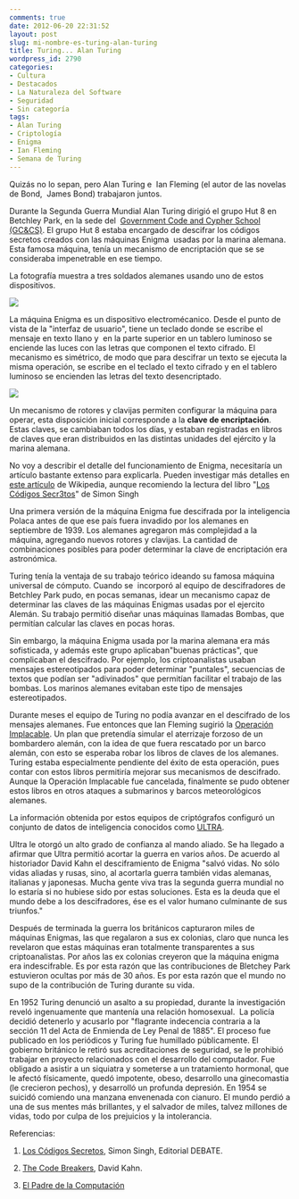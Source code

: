 ```yaml
---
comments: true
date: 2012-06-20 22:31:52
layout: post
slug: mi-nombre-es-turing-alan-turing
title: Turing... Alan Turing
wordpress_id: 2790
categories:
- Cultura
- Destacados
- La Naturaleza del Software
- Seguridad
- Sin categoría
tags:
- Alan Turing
- Criptología
- Enigma
- Ian Fleming
- Semana de Turing
---
```


Quizás no lo sepan, pero Alan Turing e  Ian Fleming (el autor de las novelas de Bond,  James Bond) trabajaron juntos.

Durante la Segunda Guerra Mundial Alan Turing dirigió el grupo Hut 8 en Betchley Park, en la sede del  [Government Code and Cypher School (GC&CS)](http://en.wikipedia.org/wiki/Government_Communications_Headquarters#Government_Code_and_Cypher_School_.28GCCS.29). El grupo Hut 8 estaba encargado de descifrar los códigos secretos creados con las máquinas Enigma  usadas por la marina alemana. Esta famosa máquina, tenía un mecanismo de encriptación que se se consideraba impenetrable en ese tiempo.

La fotografía muestra a tres soldados alemanes usando uno de estos dispositivos.



[![](http://www.lnds.net/blog/wp-content/uploads/2012/06/German_Enigma_machine.jpg)](http://www.lnds.net/blog/wp-content/uploads/2012/06/German_Enigma_machine.jpg)

La máquina Enigma es un dispositivo electromécanico. Desde el punto de vista de la "interfaz de usuario", tiene un teclado donde se escribe el mensaje en texto llano y  en la parte superior en un tablero luminoso se enciende las luces con las letras que componen el texto cifrado. El mecanismo es simétrico, de modo que para descifrar un texto se ejecuta la misma operación, se escribe en el teclado el texto cifrado y en el tablero luminoso se encienden las letras del texto desencriptado.

[![](http://www.lnds.net/blog/wp-content/uploads/2012/06/DetalleMaquinaEnigma.jpg)](http://www.lnds.net/blog/wp-content/uploads/2012/06/DetalleMaquinaEnigma.jpg)

Un mecanismo de rotores y clavijas permiten configurar la máquina para operar, esta disposición inicial corresponde a la **clave de encriptación**. Estas claves, se cambiaban todos los días, y estaban registradas en libros de claves que eran distribuidos en las distintas unidades del ejército y la marina alemana.

No voy a describir el detalle del funcionamiento de Enigma, necesitaría un artículo bastante extenso para explicarla. Pueden investigar más detalles en [este artículo](http://es.wikipedia.org/wiki/Enigma_(m%C3%A1quina)) de Wikipedia, aunque recomiendo la lectura del libro "[Los Códigos Secr3tos](http://amzn.to/MzGq3g)" de Simon Singh

Una primera versión de la máquina Enigma fue descifrada por la inteligencia Polaca antes de que ese país fuera invadido por los alemanes en septiembre de 1939. Los alemanes agregaron más complejidad a la máquina, agregando nuevos rotores y clavijas. La cantidad de combinaciones posibles para poder determinar la clave de encriptación era astronómica.

Turing tenía la ventaja de su trabajo teórico ideando su famosa máquina universal de cómputo. Cuando se  incorporó al equipo de descifradores de Betchley Park pudo, en pocas semanas, idear un mecanismo capaz de determinar las claves de las máquinas Enigmas usadas por el ejercito Alemán. Su trabajo permitió diseñar unas máquinas llamadas Bombas, que permitían calcular las claves en pocas horas.

Sin embargo, la máquina Enigma usada por la marina alemana era más sofisticada, y además este grupo aplicaban"buenas prácticas", que complicaban el descifrado. Por ejemplo, los criptoanalistas usaban mensajes estereotipados para poder determinar "puntales", secuencias de textos que podían ser "adivinados" que permitían facilitar el trabajo de las bombas. Los marinos alemanes evitaban este tipo de mensajes estereotipados.

Durante meses el equipo de Turing no podía avanzar en el descifrado de los mensajes alemanes. Fue entonces que Ian Fleming sugirió la [Operación Implacable](http://en.wikipedia.org/wiki/Operation_Ruthless). Un plan que pretendía simular el aterrizaje forzoso de un bombardero alemán, con la idea de que fuera rescatado por un barco alemán, con esto se esperaba robar los libros de claves de los alemanes. Turing estaba especialmente pendiente del éxito de esta operación, pues contar con estos libros permitiría mejorar sus mecanismos de descifrado. Aunque la Operación Implacable fue cancelada, finalmente se pudo obtener estos libros en otros ataques a submarinos y barcos meteorológicos alemanes.

La información obtenida por estos equipos de criptógrafos configuró un conjunto de datos de inteligencia conocidos como [ULTRA](http://en.wikipedia.org/wiki/Ultra).

Ultra le otorgó un alto grado de confianza al mando aliado. Se ha llegado a afirmar que Ultra permitió acortar la guerra en varios años. De acuerdo al historiador David Kahn el desciframiento de Enigma "salvó vidas. No sólo vidas aliadas y rusas, sino, al acortarla guerra también vidas alemanas, italianas y japonesas. Mucha gente viva tras la segunda guerra mundial no lo estaría si no hubiese sido por estas soluciones. Esta es la deuda que el mundo debe a los descifradores, ése es el valor humano culminante de sus triunfos."

Después de terminada la guerra los británicos capturaron miles de máquinas Enigmas, las que regalaron a sus ex colonias, claro que nunca les revelaron que estas máquinas eran totalmente transparentes a sus criptoanalistas. Por años las ex colonias creyeron que la máquina enigma era indescifrable. Es por esta razón que las contribuciones de Bletchey Park estuvieron ocultas por más de 30 años. Es por esta razón que el mundo no supo de la contribución de Turing durante su vida.

En 1952 Turing denunció un asalto a su propiedad, durante la investigación reveló ingenuamente que mantenía una relación homosexual.  La policía decidió detenerlo y acusarlo por "flagrante indecencia contraria a la sección 11 del Acta de Enmienda de Ley Penal de 1885". El proceso fue publicado en los periódicos y Turing fue humillado públicamente. El gobierno británico le retiró sus acreditaciones de seguridad, se le prohibió trabajar en proyecto relacionados con el desarrollo del computador. Fue obligado a asistir a un siquiatra y someterse a un tratamiento hormonal, que le afectó físicamente, quedó impotente, obeso, desarrollo una ginecomastia (le crecieron pechos), y desarrolló un profunda depresión. En 1954 se suicidó comiendo una manzana envenenada con cianuro. El mundo perdió a una de sus mentes más brillantes, y el salvador de miles, talvez millones de vidas, todo por culpa de los prejuicios y la intolerancia.

Referencias:

1. [Los Códigos Secretos](http://amzn.to/MzGq3g), Simon Singh, Editorial DEBATE.

2. [The Code Breakers](http://amzn.to/KObEKa), David Kahn.

3. [El Padre de la Computación](http://www.lnds.net/blog/2012/06/el-padre-de-a-computacion.html)
